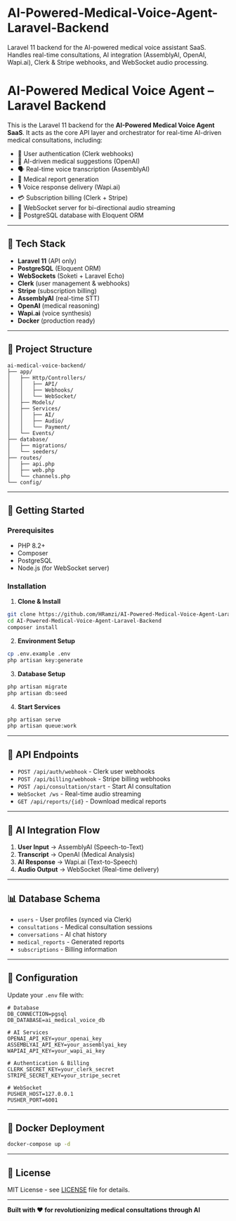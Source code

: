 # AI-Powered-Medical-Voice-Agent-Laravel-Backend
Laravel 11 backend for the AI-powered medical voice assistant SaaS. Handles real-time consultations, AI integration (AssemblyAI, OpenAI, Wapi.ai), Clerk & Stripe webhooks, and WebSocket audio processing.

# AI-Powered Medical Voice Agent – Laravel Backend

This is the Laravel 11 backend for the **AI-Powered Medical Voice Agent SaaS**. It acts as the core API layer and orchestrator for real-time AI-driven medical consultations, including:

- 🔐 User authentication (Clerk webhooks)
- 🧠 AI-driven medical suggestions (OpenAI)
- 🗣️ Real-time voice transcription (AssemblyAI)
- 🧾 Medical report generation
- 🎙️ Voice response delivery (Wapi.ai)
- 💳 Subscription billing (Clerk + Stripe)
- 🔄 WebSocket server for bi-directional audio streaming
- 🧱 PostgreSQL database with Eloquent ORM

---

## 🔧 Tech Stack

- **Laravel 11** (API only)
- **PostgreSQL** (Eloquent ORM)
- **WebSockets** (Soketi + Laravel Echo)
- **Clerk** (user management & webhooks)
- **Stripe** (subscription billing)
- **AssemblyAI** (real-time STT)
- **OpenAI** (medical reasoning)
- **Wapi.ai** (voice synthesis)
- **Docker** (production ready)

---

## 📁 Project Structure

```
ai-medical-voice-backend/
├── app/
│   ├── Http/Controllers/
│   │   ├── API/
│   │   ├── Webhooks/
│   │   └── WebSocket/
│   ├── Models/
│   ├── Services/
│   │   ├── AI/
│   │   ├── Audio/
│   │   └── Payment/
│   └── Events/
├── database/
│   ├── migrations/
│   └── seeders/
├── routes/
│   ├── api.php
│   ├── web.php
│   └── channels.php
└── config/
```

---

## 🚀 Getting Started

### Prerequisites
- PHP 8.2+
- Composer
- PostgreSQL
- Node.js (for WebSocket server)

### Installation

1. **Clone & Install**
```bash
git clone https://github.com/HRamzi/AI-Powered-Medical-Voice-Agent-Laravel-Backend.git
cd AI-Powered-Medical-Voice-Agent-Laravel-Backend
composer install
```

2. **Environment Setup**
```bash
cp .env.example .env
php artisan key:generate
```

3. **Database Setup**
```bash
php artisan migrate
php artisan db:seed
```

4. **Start Services**
```bash
php artisan serve
php artisan queue:work
```

---

## 🔗 API Endpoints

- `POST /api/auth/webhook` - Clerk user webhooks
- `POST /api/billing/webhook` - Stripe billing webhooks
- `POST /api/consultation/start` - Start AI consultation
- `WebSocket /ws` - Real-time audio streaming
- `GET /api/reports/{id}` - Download medical reports

---

## 🧠 AI Integration Flow

1. **User Input** → AssemblyAI (Speech-to-Text)
2. **Transcript** → OpenAI (Medical Analysis)
3. **AI Response** → Wapi.ai (Text-to-Speech)
4. **Audio Output** → WebSocket (Real-time delivery)

---

## 📊 Database Schema

- `users` - User profiles (synced via Clerk)
- `consultations` - Medical consultation sessions
- `conversations` - AI chat history
- `medical_reports` - Generated reports
- `subscriptions` - Billing information

---

## 🔧 Configuration

Update your `.env` file with:

```env
# Database
DB_CONNECTION=pgsql
DB_DATABASE=ai_medical_voice_db

# AI Services
OPENAI_API_KEY=your_openai_key
ASSEMBLYAI_API_KEY=your_assemblyai_key
WAPIAI_API_KEY=your_wapi_ai_key

# Authentication & Billing
CLERK_SECRET_KEY=your_clerk_secret
STRIPE_SECRET_KEY=your_stripe_secret

# WebSocket
PUSHER_HOST=127.0.0.1
PUSHER_PORT=6001
```

---

## 🐳 Docker Deployment

```bash
docker-compose up -d
```

---

## 📝 License

MIT License - see [LICENSE](LICENSE) file for details.

---

**Built with ❤️ for revolutionizing medical consultations through AI**
